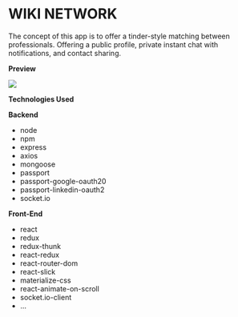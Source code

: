 # WIKI NETWORK

The concept of this app is to offer a tinder-style matching between professionals. Offering a public profile, private instant chat with notifications, and contact sharing.

**Preview**

![](wikinetwork.gif)

**Technologies Used**

**Backend**

- node
- npm
- express
- axios
- mongoose
- passport
- passport-google-oauth20
- passport-linkedin-oauth2
- socket.io

**Front-End**

- react
- redux
- redux-thunk
- react-redux
- react-router-dom
- react-slick
- materialize-css
- react-animate-on-scroll
- socket.io-client
- ...
